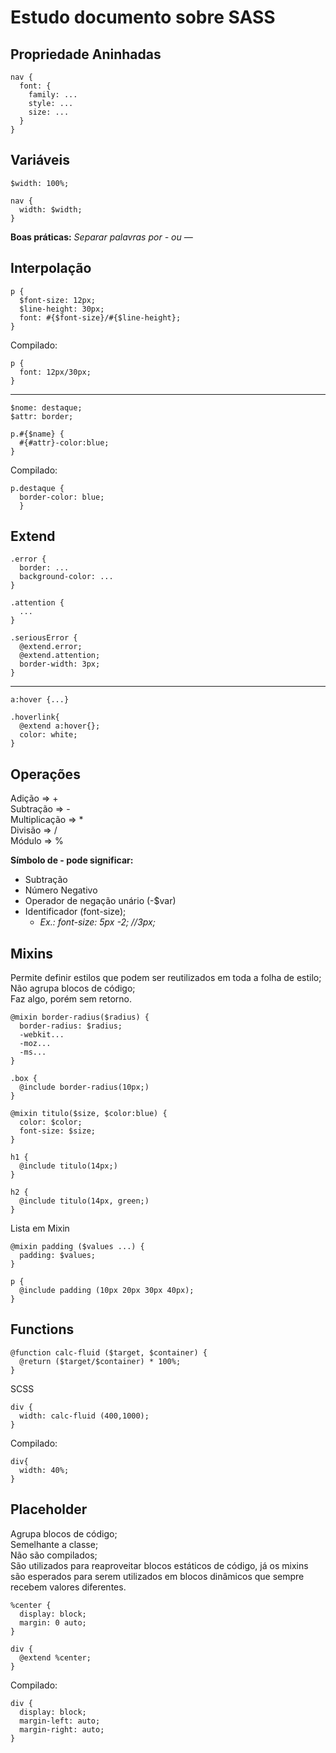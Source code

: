 # Estudo documento sobre SASS


## Propriedade Aninhadas

```
nav {
  font: {
    family: ...
    style: ...
    size: ...
  }
}
```

## Variáveis

```
$width: 100%;

nav {
  width: $width;
}
```

**Boas práticas:**
*Separar palavras por - ou —*

## Interpolação

```
p {
  $font-size: 12px;
  $line-height: 30px;
  font: #{$font-size}/#{$line-height};
}
```

Compilado:
```
p {
  font: 12px/30px;
}
```
__________________________________________________________________________________________


```
$nome: destaque;
$attr: border;

p.#{$name} {
  #{#attr}-color:blue;
}
```

Compilado:
```
p.destaque {
  border-color: blue;
  }
```

## Extend

```
.error {
  border: ...
  background-color: ...
}

.attention {
  ...
}

.seriousError {
  @extend.error;
  @extend.attention;
  border-width: 3px;
}
```
__________________________________________________________________________________________

```
a:hover {...}

.hoverlink{
  @extend a:hover{};
  color: white;
}
```

## Operações

Adição => + <br />
Subtração => - <br />
Multiplicação => * <br />
Divisão => / <br />
Módulo => % <br />

**Símbolo de - pode significar:**
- Subtração
- Número Negativo
- Operador de negação unário (-$var)
- Identificador (font-size);
  - _Ex.: font-size: 5px -2; //3px;_

## Mixins

Permite definir estilos que podem ser reutilizados em toda a folha de estilo; <br />
Não agrupa blocos de código; <br />
Faz algo, porém sem retorno. <br />

```
@mixin border-radius($radius) {
  border-radius: $radius;
  -webkit...
  -moz...
  -ms...
}

.box {
  @include border-radius(10px;)
}

@mixin titulo($size, $color:blue) {
  color: $color;
  font-size: $size;
}

h1 {
  @include titulo(14px;)
}

h2 {
  @include titulo(14px, green;)
}
```

Lista em Mixin
```
@mixin padding ($values ...) {
  padding: $values;
}

p {
  @include padding (10px 20px 30px 40px);
}
```

## Functions

```
@function calc-fluid ($target, $container) {
  @return ($target/$container) * 100%;
}
```

SCSS
```
div {
  width: calc-fluid (400,1000);
}
```

Compilado:
```
div{
  width: 40%;
}
```

## Placeholder

Agrupa blocos de código; <br />
Semelhante a classe; <br />
Não são compilados; <br />
São utilizados para reaproveitar blocos estáticos de código, já os mixins são esperados para serem utilizados em blocos dinâmicos que sempre recebem valores diferentes.

```
%center {
  display: block;
  margin: 0 auto;
}

div {
  @extend %center;
}
```

Compilado:
```
div {
  display: block;
  margin-left: auto;
  margin-right: auto;
}
```